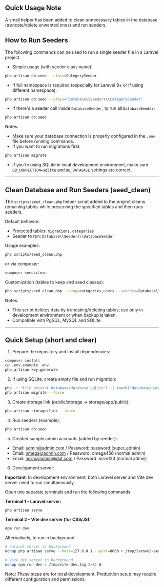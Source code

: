 ## Quick Usage Note

A small helper has been added to clean unnecessary tables in the database (truncate/delete unwanted ones) and run seeders.

## How to Run Seeders

The following commands can be used to run a single seeder file in a Laravel project.

-   Simple usage (with seeder class name):

```bash
php artisan db:seed --class=CategorySeeder
```

-   If full namespace is required (especially for Laravel 8+ or if using different namespace):

```bash
php artisan db:seed --class="Database\\Seeders\\CategorySeeder"
```

-   If there's a seeder call inside `DatabaseSeeder`, to run all `DatabaseSeeder`:

```bash
php artisan db:seed
```

Notes:

-   Make sure your database connection is properly configured in the `.env` file before running commands.
-   If you want to run migrations first:

```bash
php artisan migrate
```

-   If you're using SQLite in local development environment, make sure `DB_CONNECTION=sqlite` and `DB_DATABASE` settings are correct.

---

## Clean Database and Run Seeders (seed_clean)

The `scripts/seed_clean.php` helper script added to the project cleans remaining tables while preserving the specified tables and then runs seeders.

Default behavior:

-   Protected tables: `migrations`, `categories`
-   Seeder to run: `Database\\Seeders\\DatabaseSeeder`

Usage examples:

```bash
php scripts/seed_clean.php
```

or via composer:

```bash
composer seed:clean
```

Customization (tables to keep and seed classes):

```bash
php scripts/seed_clean.php --keep=categories,users --seeders=Database\\\\Seeders\\\\CategorySeeder,Database\\\\Seeders\\\\UserSeeder
```

Notes:

-   This script deletes data by truncating/deleting tables; use only in development environment or when backup is taken.
-   Compatible with PgSQL, MySQL and SQLite.

---

## Quick Setup (short and clear)

1. Prepare the repository and install dependencies:

```bash
composer install
cp .env.example .env
php artisan key:generate
```

2. If using SQLite, create empty file and run migration:

```bash
php -r "file_exists('database/database.sqlite') || touch('database/database.sqlite');"
php artisan migrate --force
```

3. Create storage link (public/storage -> storage/app/public):

```bash
php artisan storage:link --force
```

4. Run seeders (example):

```bash
php artisan db:seed
```

5. Created sample admin accounts (added by seeder):

-   Email: admin@admin.com / Password: password (super_admin)
-   Email: omega@admin.com / Password: omega456 (normal admin)
-   Email: normaladmin@dut.com / Password: main123 (normal admin)

6. Development server:

**Important**: In development environment, both Laravel server and Vite dev server need to run simultaneously.

Open two separate terminals and run the following commands:

**Terminal 1 - Laravel server:**

```bash
php artisan serve
```

**Terminal 2 - Vite dev server (for CSS/JS):**

```bash
npm run dev
```

Alternatively, to run in background:

```bash
# Laravel server in background
nohup php artisan serve --host=127.0.0.1 --port=8000 > /tmp/laravel-serve.log 2>&1 &

# Vite dev server in background
nohup npm run dev > /tmp/vite-dev.log 2>&1 &
```

Note: These steps are for local development. Production setup may require different configuration and permissions.
